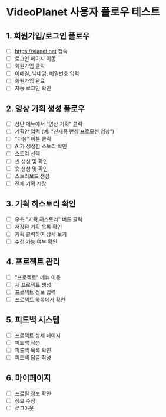 # VideoPlanet 사용자 플로우 테스트

## 1. 회원가입/로그인 플로우
- [ ] https://vlanet.net 접속
- [ ] 로그인 페이지 이동
- [ ] 회원가입 클릭
- [ ] 이메일, 닉네임, 비밀번호 입력
- [ ] 회원가입 완료
- [ ] 자동 로그인 확인

## 2. 영상 기획 생성 플로우
- [ ] 상단 메뉴에서 "영상 기획" 클릭
- [ ] 기획안 입력 (예: "신제품 런칭 프로모션 영상")
- [ ] "다음" 버튼 클릭
- [ ] AI가 생성한 스토리 확인
- [ ] 스토리 선택
- [ ] 씬 생성 및 확인
- [ ] 숏 생성 및 확인
- [ ] 스토리보드 생성
- [ ] 전체 기획 저장

## 3. 기획 히스토리 확인
- [ ] 우측 "기획 히스토리" 버튼 클릭
- [ ] 저장된 기획 목록 확인
- [ ] 기획 클릭하여 상세 보기
- [ ] 수정 가능 여부 확인

## 4. 프로젝트 관리
- [ ] "프로젝트" 메뉴 이동
- [ ] 새 프로젝트 생성
- [ ] 프로젝트 정보 입력
- [ ] 프로젝트 목록에서 확인

## 5. 피드백 시스템
- [ ] 프로젝트 상세 페이지
- [ ] 피드백 작성
- [ ] 피드백 목록 확인
- [ ] 피드백 답글 작성

## 6. 마이페이지
- [ ] 프로필 정보 확인
- [ ] 정보 수정
- [ ] 로그아웃